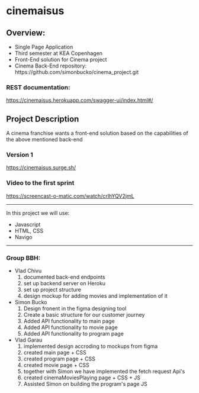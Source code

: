 # cinemaisus

## Overview:

<ul>
 <li> Single Page Application </li>
 <li> Third semester at KEA Copenhagen</li> 
 <li> Front-End solution for Cinema project</li> 
 <li> Cinema Back-End repository: https://github.com/simonbucko/cinema_project.git</li> 
</ul>

### REST documentation:

https://cinemaisus.herokuapp.com/swagger-ui/index.html#/

## Project Description

A cinema franchise wants a front-end solution based on the capabilities of the above mentioned back-end </li>

### Version 1

https://cinemaisus.surge.sh/

### Video to the first sprint

https://screencast-o-matic.com/watch/crlhYQV2jmL

<hr>

In this project we will use:

<ul>
  <li>Javascript</li>
  <li>HTML, CSS</li>
  <li>Navigo</li>
 </ul>
 
<hr>

### Group BBH:

<ul>
 <li> Vlad Chivu
   <ol>
    <li> documented back-end endpoints</li>
    <li> set up backend server on Heroku</li>
    <li> set up project structure</li>
    <li> design mockup for adding movies and implementation of it</li>
   </ol>
 </li>
 <li> Simon Bucko
  <ol>
    <li>Design fronent in the figma designing tool</li>
    <li>Create a basic structure for our customer journey</li>
    <li>Added API functionality to main page</li>
    <li>Added API functionality to movie page</li>
    <li>Added API functionality to program page</li>
   </ol>
 </li>
 <li> Vlad Garau
  <ol>
    <li>implemented design accroding to mockups from figma</li>
    <li>created main page + CSS</li>
    <li>created program page + CSS</li>
    <li>created movie page + CSS</li>
    <li>together with Simon we have implemented the fetch request Api's</li>
    <li>created cinemaMoviesPlaying page + CSS + JS</li>
    <li>Assisted Simon on building the program's page JS</li>
   </ol>
 </li>
</ul>
